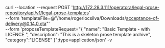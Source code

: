 curl --location --request POST 'http://172.28.3.111/operatora/legal-prose-repository/api/v1/legal-prose-templates' \
--form 'templateFile=@"/home/rogeriocsilva/Downloads/acceptance-of-delivery@0.14.0.cta"' \
--form 'proposeTemplateRequest="{
    \"name\": \"Basic Template - with LICENCE \",
    \"description\": \"This is a skeleton prose template archive\",
    \"category\":\"LICENSE\"
}";type=application/json' -v